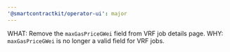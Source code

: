 ```yaml
---
'@smartcontractkit/operator-ui': major
---
```


WHAT: Remove the `maxGasPriceGWei` field from VRF job details page.
WHY: `maxGasPriceGWei` is no longer a valid field for VRF jobs.
